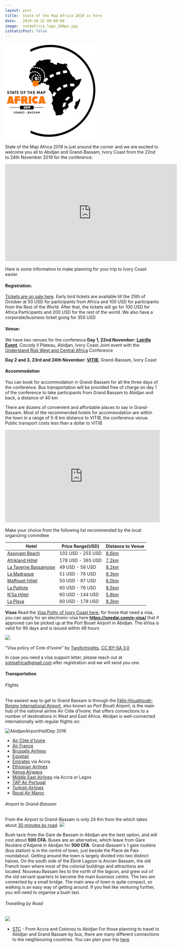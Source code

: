 ```yaml
---
layout: post
title:  State of the Map Africa 2019 is here
date:   2019-10-22 09:00:00
image:  sotmafrica_logo_300px.jpg
isStaticPost: false
---
```

![](../img/posts/sotmafrica_logo_300px.jpg)

State of the Map Africa 2019 is just around the corner and we are excited to welcome you all to Abidjan and Grand-Bassam, Ivory Coast from the 22nd to 24th November 2019 for the conference.

<iframe width="560" height="315" src="https://www.youtube.com/embed/wiYFPMHdoFc" frameborder="0" allow="accelerometer; autoplay; encrypted-media; gyroscope; picture-in-picture" allowfullscreen></iframe>

Here is some information to make planning for your trip to Ivory Coast easier.

#### Registration:
[Tickets are on sale here](https://join.osmfoundation.org/?page=CiviCRM&q=civicrm%2Fevent%2Finfo&id=15&reset=1). Early bird tickets are available till the 25th of October at 50 USD for participants from Africa and 100 USD for participants from the Rest of the World. After that, the tickets will go for 100 USD for Africa Participants and 200 USD for the rest of the world. We also have a corporate/business ticket going for 350 USD

#### Venue:
We have two venues for the conference
**Day 1, 22nd November:**  **[Latrille Event](https://www.openstreetmap.org/way/286243318)**, Cocody II Plateau, Abidjan, Ivory Coast 
Joint event with the [Understand Risk West and Central Africa](https://understandrisk.org/event/understanding-risk-west-and-central-africa/) Conference
 
**Day 2 and 3, 23rd and 24th November:** **[VITIB](https://www.openstreetmap.org/way/418991195)**, Grand-Bassam, Ivory Coast 


#### Accommodation
You can book for accommodation in Grand-Bassam for all the three days of the conference. Bus transportation will be provided free of charge on day 1 of the conference to take participants from Grand Bassam to Abidjan and back, a distance of 40 km

There are dozens of convenient and affordable places to say in Grand-Bassam. Most of the recommended hotels for accommodation are within the town in a range of 5-8 km distance to VITIB, the conference venue. Public transport costs less than a dollar to VITIB

<iframe width="100%" height="300px" frameborder="0" allowfullscreen src="https://umap.openstreetmap.fr/en/map/grand-bassam_376435?scaleControl=false&miniMap=false&scrollWheelZoom=false&zoomControl=true&allowEdit=false&moreControl=false&searchControl=null&tilelayersControl=null&embedControl=null&datalayersControl=true&onLoadPanel=caption&captionBar=false"></iframe>

Make your choice from the following list recommended by the local organizing committee 

| Hotel | Price Range(USD)| Distance to Venue |
| -------- | -------- | -------- |
| [Assoyam Beach](https://www.assoyam.com/index.php)   | 102 USD - 255 USD   | [8.6km ](https://www.openstreetmap.org/directions?engine=fossgis_osrm_car&route=5.2274%2C-3.7592%3B5.1959%2C-3.7433#map=14/5.2135/-3.7429)   |
| [Afrikland Hôtel](https://afriklandhotel.com/) | 178 USD - 365 USD | [7.2km](https://www.openstreetmap.org/directions?engine=fossgis_osrm_car&route=5.2274%2C-3.7592%3B5.2027%2C-3.7365#map=14/5.2170/-3.7429) |
| [La Taverne Bassamoise](http://www.taverne-bassamoise.fr) | 49 USD - 58 USD |[8.1km](https://www.openstreetmap.org/directions?engine=fossgis_osrm_car&route=5.2274%2C-3.7592%3B5.1956%2C-3.7399) |
| [La Madrague](http://www.hotellamadrague.com/) | 51 USD - 76 USD | [8.3km](https://www.openstreetmap.org/directions?engine=fossgis_osrm_car&route=5.23%2C-3.76%3B5.20%2C-3.74#map=14/5.2133/-3.7429) |
| [Maffouet Hôtel](http://www.maffouethotel.ci/index.php) | 50 USD - 97 USD | [6.0km](https://www.openstreetmap.org/directions?engine=fossgis_osrm_car&route=5.2169%2C-3.7423%3B5.2274%2C-3.7592#map=15/5.2242/-3.7445) |
| [La Paillote](http://www.lapaillotegrandbassam.com/la_paillote/) | 60 USD - 76 USD | [8.5km](https://www.openstreetmap.org/directions?engine=fossgis_osrm_car&route=5.2274%2C-3.7592%3B5.1938%2C-3.7326#map=14/5.2126/-3.7429) |
| [N’Sa Hôtel](http://www.nsahotel.com/) | 60 USD - 144 USD | [5.8km](https://www.openstreetmap.org/directions?engine=fossgis_osrm_car&route=5.2274%2C-3.7592%3B5.2184%2C-3.7421#map=15/5.2244/-3.7446) |
| [La Playa](https://www.laplaya-ci.com/) | 60 USD - 178 USD | [8.3km](https://www.openstreetmap.org/directions?engine=fossgis_osrm_car&route=5.2274%2C-3.7592%3B5.1956%2C-3.7411#map=14/5.2134/-3.7429) |


**Visas**
Read the [Visa Polity of Ivory Coast here](https://en.wikipedia.org/wiki/Visa_policy_of_Ivory_Coast), for those that need a visa, you can apply for an electronic-visa here **https://snedai.com/e-visa/** that if approved can be picked up at the Port Bouet Airport in Abidjan. The eVisa is valid for 90 days and is issued within 48 hours
 
![](https://i.imgur.com/qDxpYIa.png)

"Visa policy of Cote d'Ivoire" by [Twofortnights](https://commons.wikimedia.org/wiki/User:Twofortnights), [CC BY-SA 3.0](https://creativecommons.org/licenses/by-sa/3.0)

In case you need a visa support letter, please reach out at sotmafrica@gmail.com after registration and we will send you one.


#### Transportation

###### Flights
The easiest way to get to Grand Bassam is through the [Félix-Houphouët-Boigny International Airport](https://en.wikipedia.org/wiki/F%C3%A9lix-Houphou%C3%ABt-Boigny_International_Airport), also known as *Port Bouët Airport*, is the main hub of the national airline Air Côte d'Ivoire; that offers connections to a number of destinations in West and East Africa. Abidjan is well-connected internationally with regular flights on:

![AbidjanAirportHallDep 2016](https://upload.wikimedia.org/wikipedia/commons/thumb/7/7e/AbidjanAirportHallDep_2016.JPG/800px-AbidjanAirportHallDep_2016.JPG)

- [Air Côte d'Ivoire](https://www.aircotedivoire.com/)
- [Air France](http://www.airfrance.com/)
- [Brussels Airlines](https://www.brusselsairlines.com/)
- [Egyptair](http://www.egyptair.com/)
- [Emirates](http://www.emirates.com/) via Accra
- [Ethiopian Airlines](http://www.flyethiopian.com/)
- [Kenya Airways](http://www.kenya-airways.com/)
- [Middle East Airlines](http://www.mea.com.lb/) via Accra or Lagos
- [TAP Air Portugal](https://www.flytap.com/en-pt/)
- [Turkish Airlines](http://www.turkishairlines.com/)
- [Royal Air Maroc](http://www.royalairmaroc.com/)

###### Airport to Grand-Bassam

From the Airport to Grand-Bassam is only 24 Km from the which takes about [30 minutes by road](http://bit.ly/2L6tdZq). 
![](https://i.imgur.com/3CGEyhs.png)

Bush taxis from the Gare de Bassam in Abidjan are the best option, and will cost about **500 CFA**. Buses are an alternative, which leave from Gare Routière d'Adjamé in Abidjan for **500 CFA**. Grand-Bassam's 1 gare routière (bus station) is in the centre of town, just beside the Place de Paix roundabout. Getting around the town is largely divided into two distinct halves. On the south side of the Ébrié Lagoon is Ancien Bassam, the old French town where most of the colonial buildings and attractions are located. Nouveau Bassam lies to the north of the lagoon, and grew out of the old servant quarters to become the main business centre. The two are connected by a small bridge. The main area of town is quite compact, so walking is an easy way of getting around. If you feel like venturing further, you will need to organise a bush taxi.

###### Travelling by Road
![](https://i.imgur.com/HNlKqNK.png)

 - [STC](https://stc.gov.gh/fares/) - From Accra and Cotonou to Abidjan
For those planning to travel to Abidjan and Grand Bassam by bus, there are many different connections to the neighbouring countries. You can plan your trip [here](https://www.rome2rio.com/map/Abidjan) 

